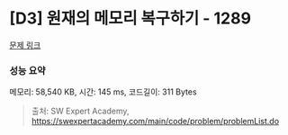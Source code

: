 # [D3] 원재의 메모리 복구하기 - 1289 

[문제 링크](https://swexpertacademy.com/main/code/problem/problemDetail.do?contestProbId=AV19AcoKI9sCFAZN) 

### 성능 요약

메모리: 58,540 KB, 시간: 145 ms, 코드길이: 311 Bytes



> 출처: SW Expert Academy, https://swexpertacademy.com/main/code/problem/problemList.do